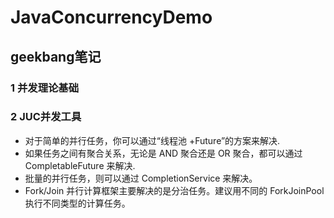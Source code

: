 # JavaConcurrencyDemo
## geekbang笔记
### 1 并发理论基础

### 2 JUC并发工具
- 对于简单的并行任务，你可以通过“线程池 +Future”的方案来解决.
- 如果任务之间有聚合关系，无论是 AND 聚合还是 OR 聚合，都可以通过 CompletableFuture 来解决.
- 批量的并行任务，则可以通过 CompletionService 来解决。
- Fork/Join 并行计算框架主要解决的是分治任务。建议用不同的 ForkJoinPool 执行不同类型的计算任务。